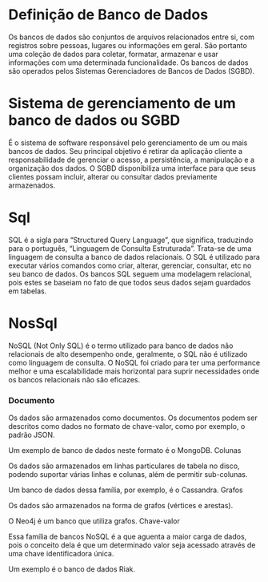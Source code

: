 # Definição de Banco de Dados

Os bancos de dados são conjuntos de arquivos relacionados entre si, com registros sobre pessoas, lugares ou informações em geral. São portanto uma coleção de dados para coletar, formatar, armazenar e usar informações com uma determinada funcionalidade. Os bancos de dados são operados pelos Sistemas Gerenciadores de Bancos de Dados (SGBD).

# Sistema de gerenciamento de um banco de dados ou SGBD

É o sistema de software responsável pelo gerenciamento de um ou mais bancos de dados. Seu principal objetivo é retirar da aplicação cliente a responsabilidade de gerenciar o acesso, a persistência, a manipulação e a organização dos dados. O SGBD disponibiliza uma interface para que seus clientes possam incluir, alterar ou consultar dados previamente armazenados.

# Sql

SQL é a sigla para “Structured Query Language”, que significa, traduzindo para o português, “Linguagem de Consulta Estruturada”. Trata-se de uma linguagem de consulta a banco de dados relacionais.
O SQL é utilizado para executar vários comandos como criar, alterar, gerenciar, consultar, etc no seu banco de dados.
Os bancos SQL seguem uma modelagem relacional, pois estes se baseiam no fato de que todos seus dados sejam guardados em tabelas.

# NosSql

NoSQL (Not Only SQL) é o termo utilizado para banco de dados não relacionais de alto desempenho onde, geralmente, o SQL não é utilizado como linguagem de consulta.
O NoSQL foi criado para ter uma performance melhor e uma escalabilidade mais horizontal para suprir necessidades onde os bancos relacionais não são eficazes. 

### Documento

Os dados são armazenados como documentos. Os documentos podem ser descritos como dados no formato de chave-valor, como por exemplo, o padrão JSON.

Um exemplo de banco de dados neste formato é o MongoDB.
Colunas

Os dados são armazenados em linhas particulares de tabela no disco, podendo suportar várias linhas e colunas, além de permitir sub-colunas.

Um banco de dados dessa família, por exemplo, é o Cassandra.
Grafos

Os dados são armazenados na forma de grafos (vértices e arestas).

O Neo4j é um banco que utiliza grafos.
Chave-valor

Essa família de bancos NoSQL é a que aguenta a maior carga de dados, pois o conceito dela é que um determinado valor seja acessado através de uma chave identificadora única.

Um exemplo é o banco de dados Riak. 
